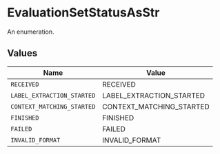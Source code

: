 # EvaluationSetStatusAsStr

An enumeration.


## Values

| Name                       | Value                      |
| -------------------------- | -------------------------- |
| `RECEIVED`                 | RECEIVED                   |
| `LABEL_EXTRACTION_STARTED` | LABEL_EXTRACTION_STARTED   |
| `CONTEXT_MATCHING_STARTED` | CONTEXT_MATCHING_STARTED   |
| `FINISHED`                 | FINISHED                   |
| `FAILED`                   | FAILED                     |
| `INVALID_FORMAT`           | INVALID_FORMAT             |
